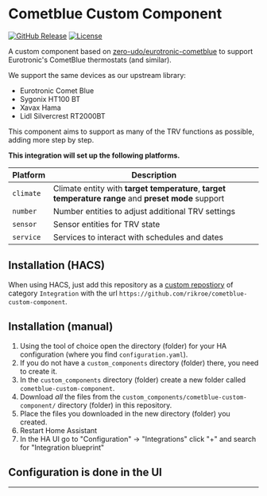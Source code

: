 # Cometblue Custom Component

[![GitHub Release][releases-shield]][releases]
[![License][license-shield]](LICENSE)

A custom component based on [zero-udo/eurotronic-cometblue](https://github.com/zero-udo/eurotronic-cometblue) to support Eurotronic's CometBlue thermostats (and similar).

We support the same devices as our upstream library:
- Eurotronic Comet Blue
- Sygonix HT100 BT
- Xavax Hama
- Lidl Silvercrest RT2000BT

This component aims to support as many of the TRV functions as possible, adding more step by step.

**This integration will set up the following platforms.**

Platform | Description
-- | --
`climate` | Climate entity with **target temperature**, **target temperature range** and **preset mode** support
`number` | Number entities to adjust additional TRV settings
`sensor` | Sensor entities for TRV state
`service` | Services to interact with schedules and dates

## Installation (HACS)
When using HACS, just add this repository as a [custom repostiory](https://hacs.xyz/docs/navigation/settings#custom-repositories) of category `Integration` with the url `https://github.com/rikroe/cometblue-custom-component`.

## Installation (manual)

1. Using the tool of choice open the directory (folder) for your HA configuration (where you find `configuration.yaml`).
1. If you do not have a `custom_components` directory (folder) there, you need to create it.
1. In the `custom_components` directory (folder) create a new folder called `cometblue-custom-component`.
1. Download _all_ the files from the `custom_components/cometblue-custom-component/` directory (folder) in this repository.
1. Place the files you downloaded in the new directory (folder) you created.
1. Restart Home Assistant
1. In the HA UI go to "Configuration" -> "Integrations" click "+" and search for "Integration blueprint"

## Configuration is done in the UI

<!---->

***

[license-shield]: https://img.shields.io/github/license/rikroe/cometblue-custom-component.svg?style=for-the-badge
[releases-shield]: https://img.shields.io/github/release/rikroe/cometblue-custom-component.svg?style=for-the-badge
[releases]: https://github.com/rikroe/cometblue-custom-component/releases